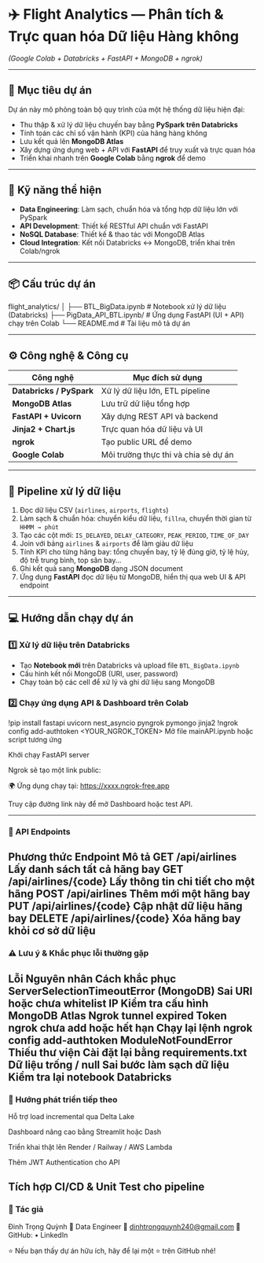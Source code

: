 # ✈️ Flight Analytics — Phân tích & Trực quan hóa Dữ liệu Hàng không  
_(Google Colab + Databricks + FastAPI + MongoDB + ngrok)_

---

## 🎯 Mục tiêu dự án  
Dự án này mô phỏng toàn bộ quy trình của một hệ thống dữ liệu hiện đại:  
- Thu thập & xử lý dữ liệu chuyến bay bằng **PySpark trên Databricks**  
- Tính toán các chỉ số vận hành (KPI) của hãng hàng không  
- Lưu kết quả lên **MongoDB Atlas**  
- Xây dựng ứng dụng web + API với **FastAPI** để truy xuất và trực quan hóa  
- Triển khai nhanh trên **Google Colab** bằng **ngrok** để demo  

---

## 🧠 Kỹ năng thể hiện  
- **Data Engineering**: Làm sạch, chuẩn hóa và tổng hợp dữ liệu lớn với PySpark  
- **API Development**: Thiết kế RESTful API chuẩn với FastAPI  
- **NoSQL Database**: Thiết kế & thao tác với MongoDB Atlas  
- **Cloud Integration**: Kết nối Databricks ↔ MongoDB, triển khai trên Colab/ngrok  

---

## 📦 Cấu trúc dự án  

flight_analytics/
│
├── BTL_BigData.ipynb # Notebook xử lý dữ liệu (Databricks)
├── PigData_API_BTL.ipynb/ # Ứng dụng FastAPI (UI + API) chạy trên Colab
└── README.md # Tài liệu mô tả dự án

---

## ⚙️ Công nghệ & Công cụ  
| Công nghệ | Mục đích sử dụng |
|------------|------------------|
| **Databricks / PySpark** | Xử lý dữ liệu lớn, ETL pipeline |
| **MongoDB Atlas** | Lưu trữ dữ liệu tổng hợp |
| **FastAPI + Uvicorn** | Xây dựng REST API và backend |
| **Jinja2 + Chart.js** | Trực quan hóa dữ liệu và UI |
| **ngrok** | Tạo public URL để demo |
| **Google Colab** | Môi trường thực thi và chia sẻ dự án |

---

## 🧮 Pipeline xử lý dữ liệu  
1. Đọc dữ liệu CSV (`airlines`, `airports`, `flights`)  
2. Làm sạch & chuẩn hóa: chuyển kiểu dữ liệu, `fillna`, chuyển thời gian từ `HHMM → phút`  
3. Tạo các cột mới: `IS_DELAYED`, `DELAY_CATEGORY`, `PEAK_PERIOD`, `TIME_OF_DAY`  
4. Join với bảng `airlines` & `airports` để làm giàu dữ liệu  
5. Tính KPI cho từng hãng bay: tổng chuyến bay, tỷ lệ đúng giờ, tỷ lệ hủy, độ trễ trung bình, top sân bay...  
6. Ghi kết quả sang **MongoDB** dạng JSON document  
7. Ứng dụng **FastAPI** đọc dữ liệu từ MongoDB, hiển thị qua web UI & API endpoint  

---

## 💻 Hướng dẫn chạy dự án  

### **1️⃣ Xử lý dữ liệu trên Databricks**
- Tạo **Notebook mới** trên Databricks và upload file `BTL_BigData.ipynb`
- Cấu hình kết nối MongoDB (URI, user, password)
- Chạy toàn bộ các cell để xử lý và ghi dữ liệu sang MongoDB

### **2️⃣ Chạy ứng dụng API & Dashboard trên Colab**
!pip install fastapi uvicorn nest_asyncio pyngrok pymongo jinja2
!ngrok config add-authtoken <YOUR_NGROK_TOKEN>
Mở file mainAPI.ipynb hoặc script tương ứng

Khởi chạy FastAPI server

Ngrok sẽ tạo một link public:

🌍 Ứng dụng chạy tại: https://xxxx.ngrok-free.app

Truy cập đường link này để mở Dashboard hoặc test API.

---
### 🔗 API Endpoints
Phương thức	Endpoint	Mô tả
GET	/api/airlines	Lấy danh sách tất cả hãng bay
GET	/api/airlines/{code}	Lấy thông tin chi tiết cho một hãng
POST	/api/airlines	Thêm mới một hãng bay
PUT	/api/airlines/{code}	Cập nhật dữ liệu hãng bay
DELETE	/api/airlines/{code}	Xóa hãng bay khỏi cơ sở dữ liệu
---
### ⚠️ Lưu ý & Khắc phục lỗi thường gặp
Lỗi	Nguyên nhân	Cách khắc phục
ServerSelectionTimeoutError (MongoDB)	Sai URI hoặc chưa whitelist IP	Kiểm tra cấu hình MongoDB Atlas
Ngrok tunnel expired	Token ngrok chưa add hoặc hết hạn	Chạy lại lệnh ngrok config add-authtoken
ModuleNotFoundError	Thiếu thư viện	Cài đặt lại bằng requirements.txt
Dữ liệu trống / null	Sai bước làm sạch dữ liệu	Kiểm tra lại notebook Databricks
---
### 🚀 Hướng phát triển tiếp theo
Hỗ trợ load incremental qua Delta Lake

Dashboard nâng cao bằng Streamlit hoặc Dash

Triển khai thật lên Render / Railway / AWS Lambda

Thêm JWT Authentication cho API

Tích hợp CI/CD & Unit Test cho pipeline
---
### 👤 Tác giả
Đinh Trọng Quỳnh
💼 Data Engineer
📧 dinhtrongquynh240@gmail.com
🔗 GitHub: • LinkedIn

⭐ Nếu bạn thấy dự án hữu ích, hãy để lại một ⭐ trên GitHub nhé!
